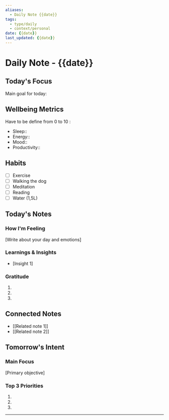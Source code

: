 ```yaml
---
aliases: 
  - Daily Note {{date}}
tags: 
  - type/daily
  - context/personal
date: {{date}}
last_updated: {{date}}
---
```

# Daily Note - {{date}}

## Today's Focus
Main goal for today:

## Wellbeing Metrics
Have to be define from 0 to 10 :
- Sleep::
- Energy::
- Mood::
- Productivity::

## Habits
- [ ] Exercise
- [ ] Walking the dog
- [ ] Meditation
- [ ] Reading
- [ ] Water (1,5L)

## Today's Notes
### How I'm Feeling
[Write about your day and emotions]

### Learnings & Insights
- [Insight 1]

### Gratitude
1. 
2. 
3. 

## Connected Notes
- [[Related note 1]]
- [[Related note 2]]

## Tomorrow's Intent
### Main Focus
[Primary objective]

### Top 3 Priorities
1. 
2. 
3. 

---